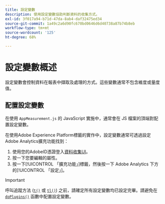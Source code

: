 ```yaml
---
title: 設定變數
description: 使用設定變數協助判斷資料的收集方式。
exl-id: 3f017a94-b71d-47da-8ab4-daf32475ed34
source-git-commit: 1a49c2a6d90fc670bd0646d6d40738a87b74b8eb
workflow-type: tm+mt
source-wordcount: '125'
ht-degree: 68%

---
```


# 設定變數概述

設定變數會控制資料在報表中擷取及處理的方式。這些變數通常不包含維度或量度值。

## 配置設定變數

在使用 `AppMeasurement.js` 的 JavaScript 實施中，通常會在 JS 檔案的頂端對配置設定變數。

在使用Adobe Experience Platform標籤的實作中，設定變數通常可透過設定Adobe Analytics擴充功能找到：

1. 使用您的AdobeID憑證登入[資料收集UI](https://experience.adobe.com/data-collection)。
1. 按一下您要編輯的屬性。
1. 按一下[!UICONTROL 「擴充功能」]標籤，然後按一下 Adobe Analytics 下方的[!UICONTROL 「設定」]。

>[!IMPORTANT]
>
>呼叫追蹤方法 ([`t()`](../functions/t-method.md) 或 [`tl()`](../functions/tl-method.md)) 之前，請確定所有設定變數均已設定完畢。請避免在 [`doPlugins()`](../functions/doplugins.md) 函數中配置設定變數。
